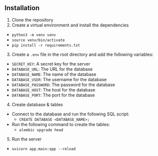 
## Installation

1. Clone the repository
2. Create a virtual environment and install the dependencies
- `python3 -m venv venv`
- `source venv/bin/activate`
- `pip install -r requirements.txt`
3. Create a `.env` file in the root directory and add the following variables:
- `SECRET_KEY`: A secret key for the server
- `DATABASE_URL`: The URL for the database
- `DATABASE_NAME`: The name of the database
- `DATABASE_USER`: The username for the database
- `DATABASE_PASSWORD`: The password for the database
- `DATABASE_HOST`: The host for the database
- `DATABASE_PORT`: The port for the database
4. Create database & tables
- Connect to the database and run the following SQL script:
  - `CREATE DATABASE <DATABASE_NAME>;`
- Run the following command to create the tables:
  - `alembic upgrade head`
5. Run the server
- `uvicorn app.main:app --reload`
